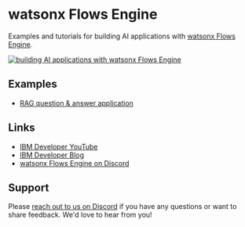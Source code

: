 # watsonx Flows Engine

Examples and tutorials for building AI applications with [watsonx Flows Engine](https://ibm.biz/wxflows-dashboard).

[![building AI applications with watsonx Flows Engine](http://img.youtube.com/vi/XmG71GxxLzI/0.jpg)](http://www.youtube.com/watch?v=XmG71GxxLzI "Video Title")

## Examples

- [RAG question & answer application](./examples/rag-question-answer/)

## Links

- [IBM Developer YouTube](https://www.youtube.com/@IBMDeveloperAdvocates/videos)
- [IBM Developer Blog](https://developer.ibm.com)
- [watsonx Flows Engine on Discord](https://discord.com/invite/NzCQQWm7Xs)

## Support

Please [reach out to us on Discord](https://discord.com/invite/NzCQQWm7Xs) if you have any questions or want to share feedback. We'd love to hear from you!
